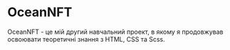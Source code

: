 # OceanNFT

OceanNFT - це мій другий навчальний проект, в якому я продовжував освоювати теоретичні знання з HTML, CSS та Scss.
